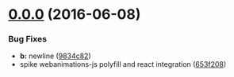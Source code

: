 <a name="0.0.0"></a>
# [0.0.0](https://aui-team-bot/:j6Rw/%22Jt4J+3~Y-%,@bitbucket.org/atlassian/atlaskit-spike.git/compare/12.2.1-tmp-atlaskit-component-a...v0.0.0) (2016-06-08)


### Bug Fixes

* **b:** newline ([9834c82](https://aui-team-bot/:j6Rw/%22Jt4J+3~Y-%,@bitbucket.org/atlassian/atlaskit-spike.git/commits/9834c82))
* spike webanimations-js polyfill and react integration ([653f208](https://aui-team-bot/:j6Rw/%22Jt4J+3~Y-%,@bitbucket.org/atlassian/atlaskit-spike.git/commits/653f208))



